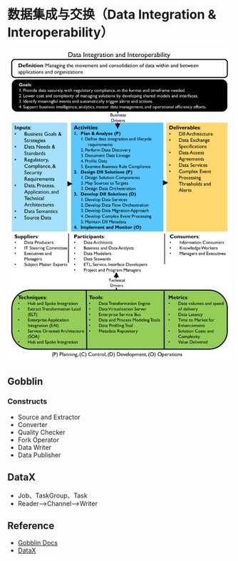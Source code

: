 # 数据集成与交换（Data Integration & Interoperability）

![Data Integration and Interoperability](assets/images/data-integration-and-interoperability/data-integration-and-interoperability.png)

## Gobblin

### Constructs

- Source and Extractor
- Converter
- Quality Checker
- Fork Operator
- Data Writer
- Data Publisher

## DataX

- Job、TaskGroup、Task
- Reader—>Channel—>Writer

## Reference

- [Gobblin Docs](https://gobblin.readthedocs.io/en/latest)
- [DataX](https://github.com/alibaba/DataX)